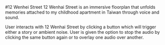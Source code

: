 #12 Wenhei Street
12 Wenhai Street is an immersive floorplan that unfolds memories attached to my childhood apartment in Taiwan through voice and sound.

User interacts with 12 Wenhai Street by clicking a button which will trigger either a story or ambient noise. User is given the option to stop the audio by clicking the same button again or to overlay one audio over another.
